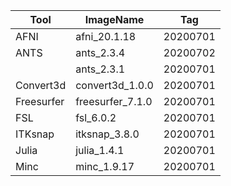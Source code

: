 | Tool      | ImageName         | Tag       |
|-----------|-------------------|-----------|
| AFNI      | afni_20.1.18      | 20200701  |
| ANTS      | ants_2.3.4        | 20200702  |
|           | ants_2.3.1        | 20200701  |
| Convert3d | convert3d_1.0.0   | 20200701  |
| Freesurfer| freesurfer_7.1.0  | 20200701  |
| FSL       | fsl_6.0.2         | 20200701  |
| ITKsnap   | itksnap_3.8.0     | 20200701  |
| Julia     | julia_1.4.1       | 20200701  |
| Minc      | minc_1.9.17       | 20200701  |